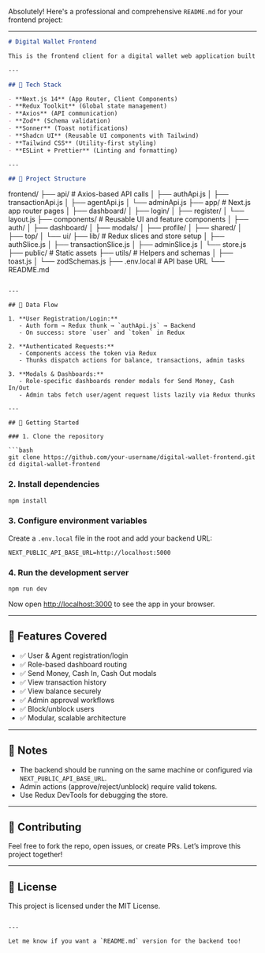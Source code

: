 Absolutely! Here's a professional and comprehensive `README.md` for your frontend project:

---

```md
# Digital Wallet Frontend

This is the frontend client for a digital wallet web application built with **Next.js**, **Redux Toolkit**, and **Tailwind CSS**. It supports three types of users: **User**, **Agent**, and **Admin**, each with a custom dashboard and role-based functionalities like money transfer, cash-in/out, transaction history, and user management.

---

## 🧱 Tech Stack

- **Next.js 14** (App Router, Client Components)
- **Redux Toolkit** (Global state management)
- **Axios** (API communication)
- **Zod** (Schema validation)
- **Sonner** (Toast notifications)
- **Shadcn UI** (Reusable UI components with Tailwind)
- **Tailwind CSS** (Utility-first styling)
- **ESLint + Prettier** (Linting and formatting)

---

## 📂 Project Structure

```

frontend/
├── api/                   # Axios-based API calls
│   ├── authApi.js
│   ├── transactionApi.js
│   ├── agentApi.js
│   └── adminApi.js
├── app/                   # Next.js app router pages
│   ├── dashboard/
│   ├── login/
│   ├── register/
│   └── layout.js
├── components/            # Reusable UI and feature components
│   ├── auth/
│   ├── dashboard/
│   ├── modals/
│   ├── profile/
│   ├── shared/
│   ├── top/
│   └── ui/
├── lib/                   # Redux slices and store setup
│   ├── authSlice.js
│   ├── transactionSlice.js
│   ├── adminSlice.js
│   └── store.js
├── public/                # Static assets
├── utils/                 # Helpers and schemas
│   ├── toast.js
│   └── zodSchemas.js
├── .env.local             # API base URL
└── README.md

````

---

## 🔄 Data Flow

1. **User Registration/Login:**
   - Auth form → Redux thunk → `authApi.js` → Backend
   - On success: store `user` and `token` in Redux

2. **Authenticated Requests:**
   - Components access the token via Redux
   - Thunks dispatch actions for balance, transactions, admin tasks

3. **Modals & Dashboards:**
   - Role-specific dashboards render modals for Send Money, Cash In/Out
   - Admin tabs fetch user/agent request lists lazily via Redux thunks

---

## 🚀 Getting Started

### 1. Clone the repository

```bash
git clone https://github.com/your-username/digital-wallet-frontend.git
cd digital-wallet-frontend
````

### 2. Install dependencies

```bash
npm install
```

### 3. Configure environment variables

Create a `.env.local` file in the root and add your backend URL:

```
NEXT_PUBLIC_API_BASE_URL=http://localhost:5000
```

### 4. Run the development server

```bash
npm run dev
```

Now open [http://localhost:3000](http://localhost:3000) to see the app in your browser.

---

## 🧪 Features Covered

* ✅ User & Agent registration/login
* ✅ Role-based dashboard routing
* ✅ Send Money, Cash In, Cash Out modals
* ✅ View transaction history
* ✅ View balance securely
* ✅ Admin approval workflows
* ✅ Block/unblock users
* ✅ Modular, scalable architecture

---

## 📌 Notes

* The backend should be running on the same machine or configured via `NEXT_PUBLIC_API_BASE_URL`.
* Admin actions (approve/reject/unblock) require valid tokens.
* Use Redux DevTools for debugging the store.

---

## 🤝 Contributing

Feel free to fork the repo, open issues, or create PRs. Let’s improve this project together!

---

## 📄 License

This project is licensed under the MIT License.

```

---

Let me know if you want a `README.md` version for the backend too!
```

